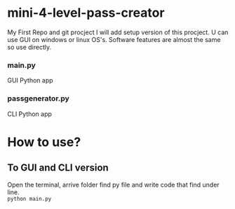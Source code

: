 # mini-4-level-pass-creator
My First Repo and git procject
I will add setup version of this procject. U can use GUI on windows or linux OS's.
Software features are almost the same so use directly.

### main.py
  GUI Python app
### passgenerator.py
  CLI Python app

# How to use?
## To GUI and CLI version
Open the terminal, arrive folder find py file and write code that find under line.
<br>
<code>python main.py </code>
